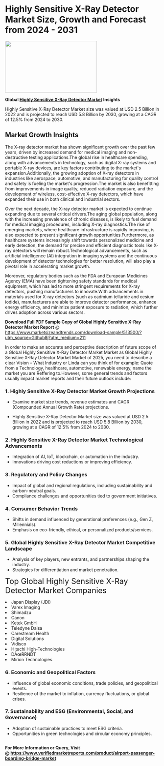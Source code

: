 <H1>Highly Sensitive X-Ray Detector Market Size, Growth and Forecast from 2024 - 2031</H1><img class="aligncenter size-medium wp-image-584254" src="https://thirdeyenews.in/wp-content/uploads/2024/09/Global-Market-Research-300x168.jpeg" alt="" width="300" height="168" /><p><strong>Global&nbsp;<a href="https://www.marketsizeandtrends.com/download-sample/513500/?utm_source=Github8j?utm_medium=211">Highly Sensitive X-Ray Detector Market</a> Insights</strong></p><p>Highly Sensitive X-Ray Detector Market size was valued at USD 2.5 Billion in 2022 and is projected to reach USD 5.8 Billion by 2030, growing at a CAGR of 12.5% from 2024 to 2030.</p><p><h2>Market Growth Insights</h2> <p>The X-ray detector market has shown significant growth over the past few years, driven by increased demand for medical imaging and non-destructive testing applications.The global rise in healthcare spending, along with advancements in technology, such as digital X-ray systems and portable X-ray devices, are key factors contributing to the market's expansion.Additionally, the growing adoption of X-ray detectors in industries like aerospace, automotive, and manufacturing for quality control and safety is fueling the market's progression.The market is also benefitting from improvements in image quality, reduced radiation exposure, and the development of wireless, cost-effective X-ray detectors, which have expanded their use in both clinical and industrial sectors.</p> <p>Over the next decade, the X-ray detector market is expected to continue expanding due to several critical drivers.The aging global population, along with the increasing prevalence of chronic diseases, is likely to fuel demand for medical imaging procedures, including X-ray diagnostics.The rise of emerging markets, where healthcare infrastructure is rapidly improving, is also expected to present significant growth opportunities.Furthermore, as healthcare systems increasingly shift towards personalized medicine and early detection, the demand for precise and efficient diagnostic tools like X-ray detectors will remain robust.Technological advancements, such as artificial intelligence (AI) integration in imaging systems and the continuous development of detector technologies for better resolution, will also play a pivotal role in accelerating market growth.</p> <p>Moreover, regulatory bodies such as the FDA and European Medicines Agency (EMA) have been tightening safety standards for medical equipment, which has led to more stringent requirements for X-ray detectors, pushing manufacturers to innovate.With advancements in materials used for X-ray detectors (such as cadmium telluride and cesium iodide), manufacturers are able to improve detector performance, enhance energy efficiency, and minimize patient exposure to radiation, which further drives adoption across various sectors.</p> <p><span class=""><strong>Download Full PDF Sample Copy of Global Highly Sensitive X-Ray Detector Market Report</strong> @ <a href="https://www.marketsizeandtrends.com/download-sample/513500/?utm_source=Github8j?utm_medium=211" target="_blank">https://www.marketsizeandtrends.com/download-sample/513500/?utm_source=Github8j?utm_medium=211</a></span></p><p>In order to make an accurate and perceptive description of future scope of a Global&nbsp;Highly Sensitive X-Ray Detector Market Market as Global&nbsp;Highly Sensitive X-Ray Detector Market Market of 2025, you need to describe a clear Vision &ndash; What Industry or Linda can you think of for example: Quote from a Technology, healthcare, automotive, renewable energy, name the market you are Reffering to.However, some general trends and factors usually impact market reports and their future outlook include:</p><h3>1.&nbsp;<strong>Highly Sensitive X-Ray Detector Market Growth Projections</strong></h3><ul><li>Examine market size trends, revenue estimates and CAGR (Compounded Annual Growth Rate) projections.</li><li><p>Highly Sensitive X-Ray Detector Market size was valued at USD 2.5 Billion in 2022 and is projected to reach USD 5.8 Billion by 2030, growing at a CAGR of 12.5% from 2024 to 2030.</p></li></ul><h3>2.&nbsp;<strong>Highly Sensitive X-Ray Detector Market Technological Advancements</strong></h3><ul><li>Integration of AI, IoT, blockchain, or automation in the industry.</li><li>Innovations driving cost reductions or improving efficiency.</li></ul><h3>3.&nbsp;<strong>Regulatory and Policy Changes</strong></h3><ul><li>Impact of global and regional regulations, including sustainability and carbon-neutral goals.</li><li>Compliance challenges and opportunities tied to government initiatives.</li></ul><h3>4.&nbsp;<strong>Consumer Behavior Trends</strong></h3><ul><li>Shifts in demand influenced by generational preferences (e.g., Gen Z, Millennials).</li><li>Emphasis on eco-friendly, ethical, or personalized products/services.</li></ul><h3>5.&nbsp;<strong>Global Highly Sensitive X-Ray Detector Market Competitive Landscape</strong></h3><ul><li>Analysis of key players, new entrants, and partnerships shaping the industry.</li><li>Strategies for differentiation and market penetration.</li></ul><p data-pm-slice="1 1 []"><span style="color: inherit; font-family: inherit; font-size: 25px;">Top Global Highly Sensitive X-Ray Detector Market Companies</span></p><div class="" data-test-id=""><p><li>Japan Display (JDI)</li><li> Varex Imaging</li><li> Shimadzu</li><li> Canon</li><li> Ketek GmbH</li><li> Teledyne Dalsa</li><li> Carestream Health</li><li> Digital Solutions</li><li> Vidisco</li><li> Hitachi High-Technologies</li><li> DÃœRRNDT</li><li> Mirion Technologies</li></p></div><h3>6.&nbsp;<strong>Economic and Geopolitical Factors</strong></h3><ul><li>Influence of global economic conditions, trade policies, and geopolitical events.</li><li>Resilience of the market to inflation, currency fluctuations, or global crises.</li></ul><h3>7.&nbsp;<strong>Sustainability and ESG (Environmental, Social, and Governance)</strong></h3><ul><li>Adoption of sustainable practices to meet ESG criteria.</li><li>Opportunities in green technologies and circular economy principles.</li></ul><h2><strong style="font-size: 14px;">For More Information or Query, Visit @&nbsp;</strong><a style="background-color: #ffffff; font-size: 14px;" href="https://www.marketsizeandtrends.com/report/highly-sensitive-x-ray-detector-market/" target="_blank">https://www.verifiedmarketreports.com/product/airport-passenger-boarding-bridge-market</a></h2>